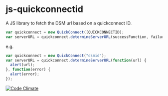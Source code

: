 # js-quickconnectid
A JS library to fetch the DSM url based on a quickconnect ID.

```javascript
var quickconnect = new QuickConnect([QUICKCONNECTID);
var serverURL = quickconnect.determineServerURL(successFunction, failureFunction);
```
e.g.

```javascript
var quickconnect = new QuickConnect("dsmid");
var serverURL = quickconnect.determineServerURL(function(url) {
  alert(url);
}, function(error) {
  alert(error);
});
```

[![Code Climate](https://codeclimate.com/github/js-quickconnectid/codeclimate/badges/gpa.svg)](https://codeclimate.com/github/js-quickconnectid/codeclimate)
